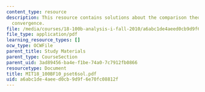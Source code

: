 ```yaml
---
content_type: resource
description: This resource contains solutions about the comparison theorem and the
  convergence.
file: /media/courses/18-100b-analysis-i-fall-2010/a6abc1de4aeed0cb9d9f6e70fc08812f_MIT18_100BF10_pset6sol.pdf
file_type: application/pdf
learning_resource_types: []
ocw_type: OCWFile
parent_title: Study Materials
parent_type: CourseSection
parent_uid: 3ad89456-ba4e-f1be-74a0-7c7912fb0866
resourcetype: Document
title: MIT18_100BF10_pset6sol.pdf
uid: a6abc1de-4aee-d0cb-9d9f-6e70fc08812f
---
```

